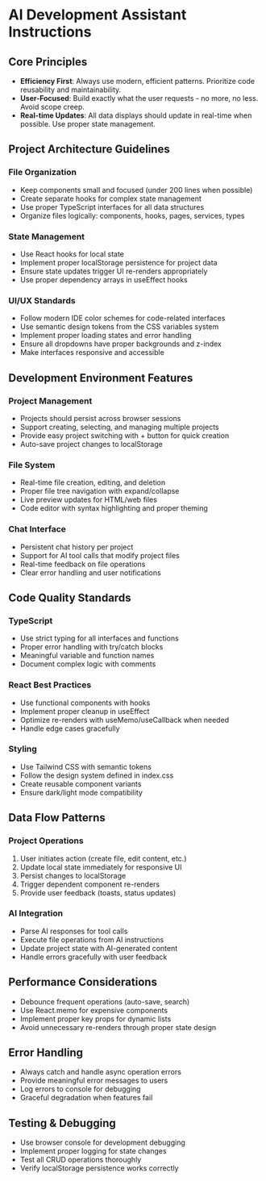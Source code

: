 # AI Development Assistant Instructions

## Core Principles
- **Efficiency First**: Always use modern, efficient patterns. Prioritize code reusability and maintainability.
- **User-Focused**: Build exactly what the user requests - no more, no less. Avoid scope creep.
- **Real-time Updates**: All data displays should update in real-time when possible. Use proper state management.

## Project Architecture Guidelines

### File Organization
- Keep components small and focused (under 200 lines when possible)
- Create separate hooks for complex state management
- Use proper TypeScript interfaces for all data structures
- Organize files logically: components, hooks, pages, services, types

### State Management
- Use React hooks for local state
- Implement proper localStorage persistence for project data
- Ensure state updates trigger UI re-renders appropriately
- Use proper dependency arrays in useEffect hooks

### UI/UX Standards
- Follow modern IDE color schemes for code-related interfaces
- Use semantic design tokens from the CSS variables system
- Implement proper loading states and error handling
- Ensure all dropdowns have proper backgrounds and z-index
- Make interfaces responsive and accessible

## Development Environment Features

### Project Management
- Projects should persist across browser sessions
- Support creating, selecting, and managing multiple projects
- Provide easy project switching with + button for quick creation
- Auto-save project changes to localStorage

### File System
- Real-time file creation, editing, and deletion
- Proper file tree navigation with expand/collapse
- Live preview updates for HTML/web files
- Code editor with syntax highlighting and proper theming

### Chat Interface
- Persistent chat history per project
- Support for AI tool calls that modify project files
- Real-time feedback on file operations
- Clear error handling and user notifications

## Code Quality Standards

### TypeScript
- Use strict typing for all interfaces and functions
- Proper error handling with try/catch blocks
- Meaningful variable and function names
- Document complex logic with comments

### React Best Practices
- Use functional components with hooks
- Implement proper cleanup in useEffect
- Optimize re-renders with useMemo/useCallback when needed
- Handle edge cases gracefully

### Styling
- Use Tailwind CSS with semantic tokens
- Follow the design system defined in index.css
- Create reusable component variants
- Ensure dark/light mode compatibility

## Data Flow Patterns

### Project Operations
1. User initiates action (create file, edit content, etc.)
2. Update local state immediately for responsive UI
3. Persist changes to localStorage
4. Trigger dependent component re-renders
5. Provide user feedback (toasts, status updates)

### AI Integration
- Parse AI responses for tool calls
- Execute file operations from AI instructions
- Update project state with AI-generated content
- Handle errors gracefully with user feedback

## Performance Considerations
- Debounce frequent operations (auto-save, search)
- Use React.memo for expensive components
- Implement proper key props for dynamic lists
- Avoid unnecessary re-renders through proper state design

## Error Handling
- Always catch and handle async operation errors
- Provide meaningful error messages to users
- Log errors to console for debugging
- Graceful degradation when features fail

## Testing & Debugging
- Use browser console for development debugging
- Implement proper logging for state changes
- Test all CRUD operations thoroughly
- Verify localStorage persistence works correctly